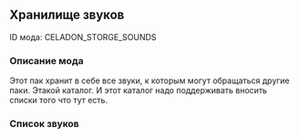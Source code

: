 
## Хранилище звуков

ID мода: CELADON_STORGE_SOUNDS

### Описание мода

Этот пак хранит в себе все звуки, к которым могут обращаться другие паки. Этакой каталог. И этот каталог надо поддерживать вносить списки того что тут есть.

### Список звуков

<!-- Пример-->
<!--

-->


